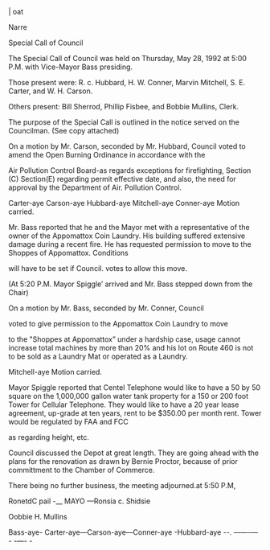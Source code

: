 | oat

Narre

Special Call of Council

The Special Call of Council was held on Thursday, May 28, 1992
at 5:00 P.M. with Vice-Mayor Bass presiding.

Those present were: R. c. Hubbard, H. W. Conner, Marvin Mitchell,
S. E. Carter, and W. H. Carson.

Others present: Bill Sherrod, Phillip Fisbee, and Bobbie
Mullins, Clerk.

The purpose of the Special Call is outlined in the notice served
on the Councilman. (See copy attached)

On a motion by Mr. Carson, seconded by Mr. Hubbard, Council voted
to amend the Open Burning Ordinance in accordance with the

Air Pollution Control Board-as regards exceptions for firefighting,
Section (C) Section(E) regarding permit effective date, and also,
the need for approval by the Department of Air. Pollution Control.

Carter-aye Carson-aye Hubbard-aye Mitchell-aye Conner-aye
Motion carried.

Mr. Bass reported that he and the Mayor met with a representative
of the owner of the Appomattox Coin Laundry. His building
suffered extensive damage during a recent fire. He has requested
permission to move to the Shoppes of Appomattox. Conditions

will have to be set if Council. votes to allow this move.

(At 5:20 P.M. Mayor Spiggle’ arrived and Mr. Bass stepped down from
the Chair)

On a motion by Mr. Bass, seconded by Mr. Conner, Council

voted to give permission to the Appomattox Coin Laundry to move

to the "Shoppes at Appomattox” under a hardship case, usage cannot
increase total machines by more than 20% and his lot on Route 460
is not to be sold as a Laundry Mat or operated as a Laundry.

Mitchell-aye Motion carried.

Mayor Spiggle reported that Centel Telephone would like to have a
50 by 50 square on the 1,000,000 gallon water tank property for a
150 or 200 foot Tower for Cellular Telephone. They would like to
have a 20 year lease agreement, up-grade at ten years, rent to be
$350.00 per month rent. Tower would be regulated by FAA and FCC

as regarding height, etc.

Council discussed the Depot at great length. They are going ahead
with the plans for the renovation as drawn by Bernie Proctor,
because of prior committment to the Chamber of Commerce.

There being no further business, the meeting adjourned.at 5:50 P.M,

RonetdC pail -__ MAYO
—Ronsia c. Shidsie

Oobbie H. Mullins

Bass-aye- Carter-aye—Carson-aye—Conner-aye -Hubbard-aye --. ——-— - -—- -


